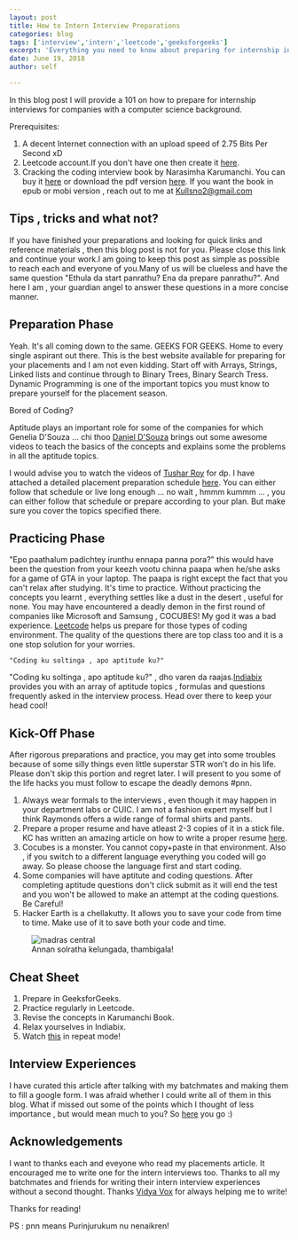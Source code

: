 ```yaml
---
layout: post
title: How to Intern Interview Preparations
categories: blog
tags: ['interview','intern','leetcode','geeksforgeeks']
excerpt: 'Everything you need to know about preparing for internship interviews'
date: June 19, 2018
author: self

---
```


In this blog post I will provide a 101 on how to prepare for internship interviews
for companies with a computer science background.

Prerequisites:

1. A decent Internet connection with an upload speed of 2.75 Bits Per Second xD
2. Leetcode account.If you don't have one then create it [here](https://leetcode.com/).
3. Cracking the coding interview book by Narasimha Karumanchi.
   You can buy it [here](https://amzn.to/2kMuer1) or download the pdf version [here](https://drive.google.com/file/d/1Mwe_DIWChPf9zLWUbmJWihgRczqHrjJm/view).
	 If you want the book in epub or mobi version , reach out to me at Kullsno2@gmail.com

## Tips , tricks and what not?

If you have finished your preparations and looking for quick links and reference materials ,
then this blog post is not for you. Please close this link and continue your work.I am going to
keep this post as simple as possible to reach each and everyone of you.Many of us will be clueless
and have the same question "Ethula da start panrathu? Ena da prepare panrathu?". And here I am , your
guardian angel to answer these questions in a more concise manner.

## Preparation Phase

Yeah. It's all coming down to the same. GEEKS FOR GEEKS. Home to every single aspirant out there.
This is the best website available for preparing for your placements and I am not even kidding.
Start off with Arrays, Strings, Linked lists and continue through to Binary Trees, Binary Search Tress.
Dynamic Programming is one of the important topics you must know to prepare yourself for the placement
season.

Bored of Coding?

Aptitude plays an important role for some of the companies for which Genelia D'Souza ... chi thoo
[Daniel D'Souza](https://www.youtube.com/user/aptitudeacademy) brings out some awesome videos to
teach the basics of the concepts and explains some the problems in all the aptitude topics.

I would advise you to watch the videos of
[Tushar Roy](https://www.youtube.com/playlist?list=PLrmLmBdmIlpsHaNTPP_jHHDx_os9ItYXr) for dp.
I have attached a detailed placement preparation schedule [here](https://drive.google.com/file/d/1mBghHW9322e7x1h9mgxt2-AHZ35PB6yJ/view).
You can either follow that schedule or live long enough ... no wait , hmmm kummm ... ,
you can either follow that schedule or prepare according to your plan. But make sure you cover the topics specified there.

## Practicing Phase

"Epo paathalum padichtey irunthu ennapa panna pora?" this would have been the question from your
keezh vootu chinna paapa when he/she asks for a game of GTA in your laptop. The paapa is right except
the fact that you can't relax after studying. It's time to practice. Without practicing the concepts
you learnt , everything settles like a dust in the desert , useful for none. You may have encountered
a deadly demon in the first round of companies like Microsoft and Samsung , COCUBES! My god it was a
bad experience. [Leetcode](https://leetcode.com/) helps us prepare for those types of coding environment.
The quality of the questions there are top class too and it is a one stop solution for your worries.

```
"Coding ku soltinga , apo aptitude ku?"
```

"Coding ku soltinga , apo aptitude ku?" , dho varen da raajas.[Indiabix](https://www.indiabix.com)
provides you with an array of aptitude topics , formulas and questions frequently asked in the interview
process. Head over there to keep your head cool!

## Kick-Off Phase

After rigorous preparations and practice, you may get into some troubles because of some silly things even little superstar STR won't do in his life. Please don't skip this portion and regret later. I will present to you some of the life hacks you must follow to escape the deadly demons #pnn.

1. Always wear formals to the interviews , even though it may happen in your department labs or CUIC. I am not a fashion expert myself but I think Raymonds offers a wide range of formal shirts and pants.
2. Prepare a proper resume and have atleast 2-3 copies of it in a stick file. KC has written an amazing article on how to write a proper resume [here](https://kullsno2.github.io/blog/how-to-resume/).
3. Cocubes is a monster. You cannot copy+paste in that environment. Also , if you switch to a different language everything you coded will go away. So please choose the language first and start coding.
4. Some companies will have aptitute and coding questions. After completing aptitude questions don't click submit as it will end the test and you won't be allowed to make an attempt at the coding questions. Be Careful!
5. Hacker Earth is a chellakutty. It allows you to save your code from time to time. Make use of it to save both your code and time.

<figure>
	<img src="{{ site.url }}/images/how-to-intern-interview-preparations/madras.jpg" alt="madras central" />
	<figcaption>Annan solratha kelungada, thambigala!</figcaption>
</figure>


## Cheat Sheet

1. Prepare in GeeksforGeeks.
2. Practice regularly in Leetcode.
3. Revise the concepts in Karumanchi Book.
4. Relax yourselves in Indiabix.
5. Watch [this](https://www.youtube.com/watch?v=D_aQupiaCSA) in repeat mode!

## Interview Experiences

I have curated this article after talking with my batchmates and making them to fill a google form.
I was afraid whether I could write all of them in this blog. What if missed out some of the points which
I thought of less importance , but would mean much to you? So [here](https://docs.google.com/spreadsheets/d/1uX7O6Uphu0nTUsLRmlbcOuLBb9vHJTXZcXgZgXQKBKE/edit?usp=sharing) you go :)

## Acknowledgements

I want to thanks each and eveyone who read my placements article. It encouraged me to write one for the intern interviews too. Thanks to all my batchmates and friends for writing their intern interview experiences without a second thought. Thanks [Vidya Vox](https://www.youtube.com/watch?v=eiGdsH1g20k) for always helping me to write!

Thanks for reading!

PS : pnn means Purinjurukum nu nenaikren!
